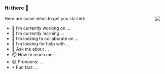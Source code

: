 ### Hi there 👋
<img align="right" src="https://github-readme-stats.vercel.app/api?username=huminted&show_icons=true&icon_color=805AD5&text_color=718096&bg_color=ffffff&hide_title=true" />


<!--
**huminted/huminted** is a ✨ _special_ ✨ repository because its `README.md` (this file) appears on your GitHub profile.


-->

Here are some ideas to get you started:

- 🔭 I’m currently working on ...
- 🌱 I’m currently learning ...
- 👯 I’m looking to collaborate on ...
- 🤔 I’m looking for help with ...
- 💬 Ask me about ...
- 📫 How to reach me: ...
- 😄 Pronouns: ...
- ⚡ Fun fact: ...

